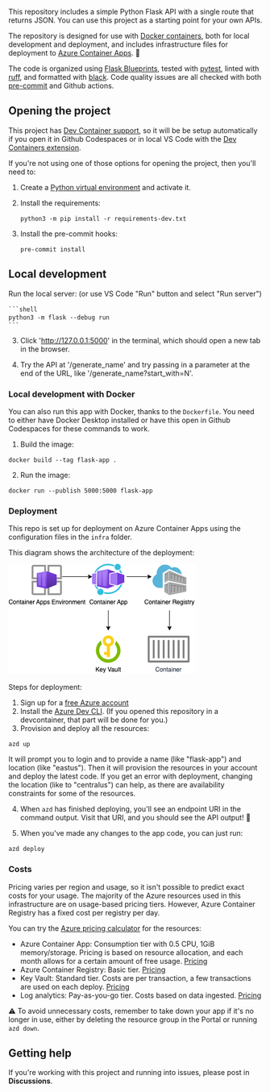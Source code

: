 This repository includes a simple Python Flask API with a single route that returns JSON.
You can use this project as a starting point for your own APIs.

The repository is designed for use with [Docker containers](https://www.docker.com/), both for local development and deployment, and includes infrastructure files for deployment to [Azure Container Apps](https://learn.microsoft.com/azure/container-apps/overview). 🐳

The code is organized using [Flask Blueprints](https://flask.palletsprojects.com/en/2.2.x/blueprints/),
tested with [pytest](https://docs.pytest.org/en/7.2.x/),
linted with [ruff](https://github.com/charliermarsh/ruff), and formatted with [black](https://black.readthedocs.io/en/stable/).
Code quality issues are all checked with both [pre-commit](https://pre-commit.com/) and Github actions.

## Opening the project

This project has [Dev Container support](https://code.visualstudio.com/docs/devcontainers/containers), so it will be be setup automatically if you open it in Github Codespaces or in local VS Code with the [Dev Containers extension](https://marketplace.visualstudio.com/items?itemName=ms-vscode-remote.remote-containers).

If you're not using one of those options for opening the project, then you'll need to:

1. Create a [Python virtual environment](https://docs.python.org/3/tutorial/venv.html#creating-virtual-environments) and activate it.

2. Install the requirements:

    ```shell
    python3 -m pip install -r requirements-dev.txt
    ```

3. Install the pre-commit hooks:

    ```shell
    pre-commit install
    ```

## Local development

Run the local server: (or use VS Code "Run" button and select "Run server")

    ```shell
    python3 -m flask --debug run
    ```

3. Click 'http://127.0.0.1:5000' in the terminal, which should open a new tab in the browser.

4. Try the API at '/generate_name' and try passing in a parameter at the end of the URL, like '/generate_name?start_with=N'.

### Local development with Docker

You can also run this app with Docker, thanks to the `Dockerfile`.
You need to either have Docker Desktop installed or have this open in Github Codespaces for these commands to work.

1. Build the image:

```
docker build --tag flask-app .
```

2. Run the image:

```
docker run --publish 5000:5000 flask-app
```

### Deployment

This repo is set up for deployment on Azure Container Apps using the configuration files in the `infra` folder. 

This diagram shows the architecture of the deployment:

![Diagram of app architecture: Azure Container Apps environment, Azure Container App, Azure Container Registry, Container, and Key Vault](readme_diagram.png)

Steps for deployment:

1. Sign up for a [free Azure account](https://azure.microsoft.com/free/)
2. Install the [Azure Dev CLI](https://learn.microsoft.com/azure/developer/azure-developer-cli/install-azd). (If you opened this repository in a devcontainer, that part will be done for you.)
3. Provision and deploy all the resources:

```shell
azd up
```

It will prompt you to login and to provide a name (like "flask-app") and location (like "eastus"). Then it will provision the resources in your account and deploy the latest code. If you get an error with deployment, changing the location (like to "centralus") can help, as there are availability constraints for some of the resources.

4. When `azd` has finished deploying, you'll see an endpoint URI in the command output. Visit that URI, and you should see the API output! 🎉

5. When you've made any changes to the app code, you can just run:

```shell
azd deploy
```

### Costs

Pricing varies per region and usage, so it isn't possible to predict exact costs for your usage.
The majority of the Azure resources used in this infrastructure are on usage-based pricing tiers.
However, Azure Container Registry has a fixed cost per registry per day.

You can try the [Azure pricing calculator](https://azure.com/e/a0b45ff4228d46baa8ca1dbd15d62afa) for the resources:

- Azure Container App: Consumption tier with 0.5 CPU, 1GiB memory/storage. Pricing is based on resource allocation, and each month allows for a certain amount of free usage. [Pricing](https://azure.microsoft.com/pricing/details/container-apps/)
- Azure Container Registry: Basic tier. [Pricing](https://azure.microsoft.com/pricing/details/container-registry/)
- Key Vault: Standard tier. Costs are per transaction, a few transactions are used on each deploy. [Pricing](https://azure.microsoft.com/pricing/details/key-vault/)
- Log analytics: Pay-as-you-go tier. Costs based on data ingested. [Pricing](https://azure.microsoft.com/pricing/details/monitor/)

⚠️ To avoid unnecessary costs, remember to take down your app if it's no longer in use,
either by deleting the resource group in the Portal or running `azd down`.


## Getting help

If you're working with this project and running into issues, please post in **Discussions**.
